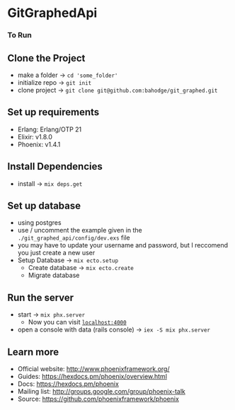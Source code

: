 # GitGraphedApi

### To Run

## Clone the Project
  * make a folder -> `cd 'some_folder'`
  * initialize repo -> `git init`
  * clone project -> `git clone git@github.com:bahodge/git_graphed.git`

## Set up requirements

  * Erlang: Erlang/OTP 21
  * Elixir: v1.8.0
  * Phoenix: v1.4.1

## Install Dependencies

  * install -> `mix deps.get`

## Set up database

  * using postgres
  * use / uncomment the example given in the `./git_graphed_api/config/dev.exs` file
  * you may have to update your username and password, but I reccomend you just create a new user
  * Setup Database -> `mix ecto.setup`
    * Create database -> `mix ecto.create`
    * Migrate database


## Run the server

  * start -> `mix phx.server`
    * Now you can visit [`localhost:4000`](http://localhost:4000)
  * open a console with data (rails console) -> `iex -S mix phx.server`
<!-- 
To start your Phoenix server:
  * Install dependencies with `mix deps.get`
  * Create and migrate your database with `mix ecto.setup`
  * Start Phoenix endpoint with `mix phx.server` -->

<!-- Ready to run in production? Please [check our deployment guides](https://hexdocs.pm/phoenix/deployment.html). -->

## Learn more

  * Official website: http://www.phoenixframework.org/
  * Guides: https://hexdocs.pm/phoenix/overview.html
  * Docs: https://hexdocs.pm/phoenix
  * Mailing list: http://groups.google.com/group/phoenix-talk
  * Source: https://github.com/phoenixframework/phoenix
